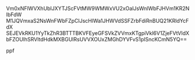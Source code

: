 Vm0xNFlWVXhUblJXYTJScFVtMW9WMWxVU2xOalJsWnlWbFJHVm1KR2NIbFdW
M1JQVmxaS2NsWnFWbFZpClJscHlWa1JHWVdSSFZrbFdiRnBUQ21KRldYcFdX
SEJEVkRKU1YyTkZhR3BTTTBKVFEyeGFSVkZVVmxKTgpiVkl6V1ZjeFVtVldX
bFZOUlhSRVltdHdkMXBGUlRsUVVXOUxZMGhDYVFvS1pISncKCmN5YQ==

ppf